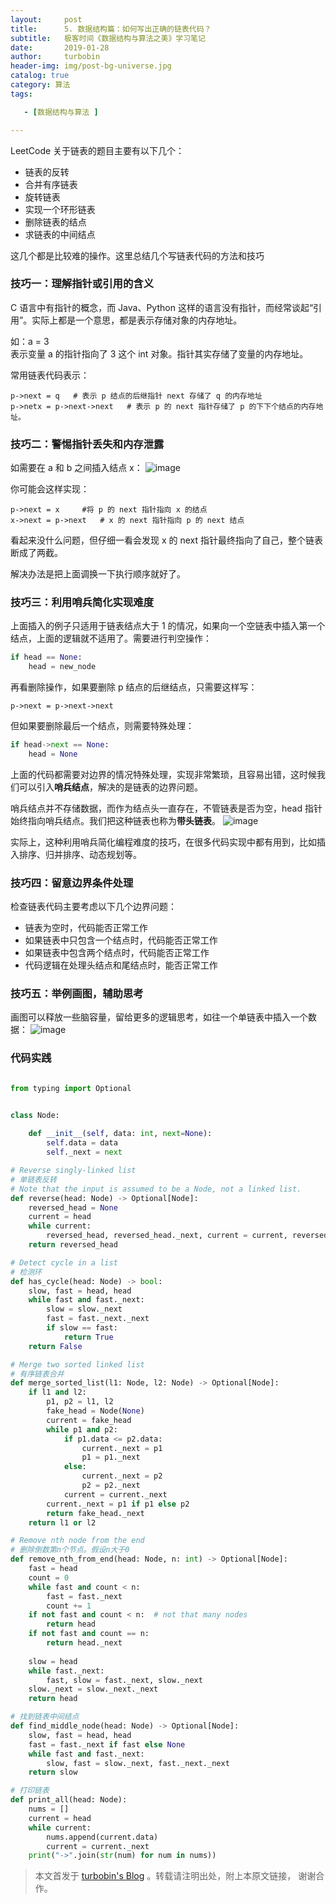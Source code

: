 ```yaml
---
layout:     post
title:      5. 数据结构篇：如何写出正确的链表代码？
subtitle:   极客时间《数据结构与算法之美》学习笔记
date:       2019-01-28
author:     turbobin
header-img: img/post-bg-universe.jpg
catalog: true
category: 算法
tags:

   - [数据结构与算法 ]

---
```


LeetCode 关于链表的题目主要有以下几个：
* 链表的反转
* 合并有序链表
* 旋转链表
* 实现一个环形链表
* 删除链表的结点
* 求链表的中间结点

这几个都是比较难的操作。这里总结几个写链表代码的方法和技巧

### 技巧一：理解指针或引用的含义
C 语言中有指针的概念，而 Java、Python 这样的语言没有指针，而经常谈起“引用”。实际上都是一个意思，都是表示存储对象的内存地址。

如：a = 3  
表示变量 a 的指针指向了 3 这个 int 对象。指针其实存储了变量的内存地址。

常用链表代码表示：
```
p->next = q   # 表示 p 结点的后继指针 next 存储了 q 的内存地址
p->netx = p->next->next   # 表示 p 的 next 指针存储了 p 的下下个结点的内存地址。
```

### 技巧二：警惕指针丢失和内存泄露
如需要在 a 和 b 之间插入结点 x：
![image](https://static001.geekbang.org/resource/image/05/6e/05a4a3b57502968930d517c934347c6e.jpg)

你可能会这样实现：
```
p->next = x     #将 p 的 next 指针指向 x 的结点
x->next = p->next   # x 的 next 指针指向 p 的 next 结点
```
看起来没什么问题，但仔细一看会发现 x 的 next 指针最终指向了自己，整个链表断成了两截。

解决办法是把上面调换一下执行顺序就好了。

### 技巧三：利用哨兵简化实现难度
上面插入的例子只适用于链表结点大于 1 的情况，如果向一个空链表中插入第一个结点，上面的逻辑就不适用了。需要进行判空操作：
```python
if head == None:
    head = new_node
```
再看删除操作，如果要删除 p 结点的后继结点，只需要这样写：
```
p->next = p->next->next
```
但如果要删除最后一个结点，则需要特殊处理：
```python
if head->next == None:
    head = None
```
上面的代码都需要对边界的情况特殊处理，实现非常繁琐，且容易出错，这时候我们可以引入**哨兵结点**，解决的是链表的边界问题。

哨兵结点并不存储数据，而作为结点头一直存在，不管链表是否为空，head 指针始终指向哨兵结点。我们把这种链表也称为**带头链表**。
![image](https://static001.geekbang.org/resource/image/7d/c7/7d22d9428bdbba96bfe388fe1e3368c7.jpg)

实际上，这种利用哨兵简化编程难度的技巧，在很多代码实现中都有用到，比如插入排序、归并排序、动态规划等。

### 技巧四：留意边界条件处理
检查链表代码主要考虑以下几个边界问题：
* 链表为空时，代码能否正常工作
* 如果链表中只包含一个结点时，代码能否正常工作
* 如果链表中包含两个结点时，代码能否正常工作
* 代码逻辑在处理头结点和尾结点时，能否正常工作


### 技巧五：举例画图，辅助思考
画图可以释放一些脑容量，留给更多的逻辑思考，如往一个单链表中插入一个数据：
![image](https://static001.geekbang.org/resource/image/4a/f8/4a701dd79b59427be654261805b349f8.jpg)



### 代码实践

```python

from typing import Optional


class Node:
    
    def __init__(self, data: int, next=None):
        self.data = data
        self._next = next

# Reverse singly-linked list
# 单链表反转
# Note that the input is assumed to be a Node, not a linked list.
def reverse(head: Node) -> Optional[Node]:
    reversed_head = None
    current = head
    while current:
        reversed_head, reversed_head._next, current = current, reversed_head, current._next
    return reversed_head

# Detect cycle in a list
# 检测环
def has_cycle(head: Node) -> bool:
    slow, fast = head, head
    while fast and fast._next:
        slow = slow._next
        fast = fast._next._next
        if slow == fast:
            return True
    return False

# Merge two sorted linked list
# 有序链表合并
def merge_sorted_list(l1: Node, l2: Node) -> Optional[Node]:
    if l1 and l2:
        p1, p2 = l1, l2
        fake_head = Node(None)
        current = fake_head
        while p1 and p2:
            if p1.data <= p2.data:
                current._next = p1
                p1 = p1._next
            else:
                current._next = p2
                p2 = p2._next
            current = current._next
        current._next = p1 if p1 else p2
        return fake_head._next
    return l1 or l2

# Remove nth node from the end
# 删除倒数第n个节点。假设n大于0
def remove_nth_from_end(head: Node, n: int) -> Optional[Node]:
    fast = head
    count = 0
    while fast and count < n:
        fast = fast._next
        count += 1
    if not fast and count < n:  # not that many nodes
        return head
    if not fast and count == n:
        return head._next
    
    slow = head
    while fast._next:
        fast, slow = fast._next, slow._next
    slow._next = slow._next._next
    return head

# 找到链表中间结点
def find_middle_node(head: Node) -> Optional[Node]:
    slow, fast = head, head
    fast = fast._next if fast else None
    while fast and fast._next:
        slow, fast = slow._next, fast._next._next
    return slow

# 打印链表
def print_all(head: Node):
    nums = []
    current = head
    while current:
        nums.append(current.data)
        current = current._next
    print("->".join(str(num) for num in nums))

```





> 本文首发于 [turbobin's Blog](https://turbobin.github.io/) 。转载请注明出处，附上本原文链接， 谢谢合作。